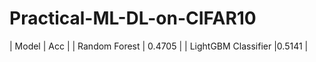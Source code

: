# Practical-ML-DL-on-CIFAR10

| Model | Acc |
| Random Forest | 0.4705 |
| LightGBM Classifier |0.5141 |
